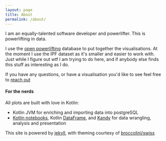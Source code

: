 ```yaml
---
layout: page
title: About
permalink: /about/
---
```


I am an equally-talented software developer and powerlifter. This is powerlifting in data.

I use the [open powerlifting](https://www.openpowerlifting.org) database to put together the visualisations.
At the moment I use the IPF dataset as it's smaller and easier to work with. Just while I figure out wtf I am trying to do here, 
and if anybody else finds this stuff as interesting as I do.

If you have any questions, or have a visualisation you'd like to see feel free to [reach out](mailto:adele@adelecarpenter.com)


#### For the nerds ####

 All plots are built with love in Kotlin:

- Kotlin JVM for enriching and importing data into postgreSQL 
- [Kotlin notebooks](https://kotlinlang.org/docs/data-analysis-overview.html#notebooks), Kotlin [DataFrame](https://kotlinlang.org/docs/data-analysis-overview.html#kotlin-dataframe), and [Kandy](https://kotlinlang.org/docs/data-analysis-overview.html#kandy) for data wrangling, analysis and presentation

This site is powered by [jekyll](https://jekyllrb.com/), with theming courtesy of [broccolini/swiss](https://github.com/broccolini/swiss)